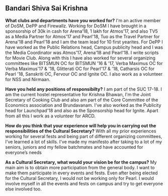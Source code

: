 <!-- TITLE: Credentials of CultSec Boys Nominee -->
<!-- SUBTITLE: Journal Club talks to Bandari Shiva Sai Krishna, who's running for Cultural Secretary 2018-19 -->

## Bandari Shiva Sai Krishna

**What clubs and departments have you worked for?**
I'm an active member of DoSM, DePP and Firewallz. Working for DoSM I have brought in a sponsorship of 30k in cash for Arena’18, 1 lakh for Atmos’17, and also TV5 as a Media Partner for Atmos'17 and Pearl'18, Tuo as the Travel Partner for Arena'18 and Pearl'18 and I am the team lead for 10 first yearites. For DePP I have worked as the Public Relations head, Campus publicity head and I was the Media Coordinator was Atmos'17, Arena'18 and Pearl'18. I write scripts for Movie Club. Along with this I have also worked for several organizing committees like BITSMUN OC for BITSMUN '16 & '17, Verba Maximus OC for Verba Maximus'17 & '18, Glitterati OC for Pearl'17 & '18, Catharsis OC for Pearl '18, Sanskriti OC, Fervour OC and Ignite OC. I also work as a volunteer for NSS and Nirmaan.

**Have you held any positions of responsibilty?**
I am part of the SUC 17-18. I am the current hostel representative for Krishna Bhawan, I'm the Joint Secretary of Cooking Club and also am part of the Core Committee of the Economics association and Brundavanam. I've also worked as the Publicity head for Launchpad'18 and also as the Sponsorship head for Ignite. Apart from all this I work as a volunteer for ARCD.

**How do you think that your experience will help you in carrying out the responsibilities of the Cultural Secretary?**
With all my prior experiences working for several fests and being part of different organizing committees, I've learned a lot of skills. I've made my manifesto after taking to a lot of my seniors, juniors and my fellow batchmates and have accounted for everyone’s needs 

**As a Cultural Secretary, what would your vision be for the campus?**
My main aim is to obtain more participation from the general body. I want to make them participate in every events and fests. Even after being elected for the Cultural Secretary, I would not be working only for Pearl. I would involve myself in all the events and fests on campus and try to get everyone else involved too. 